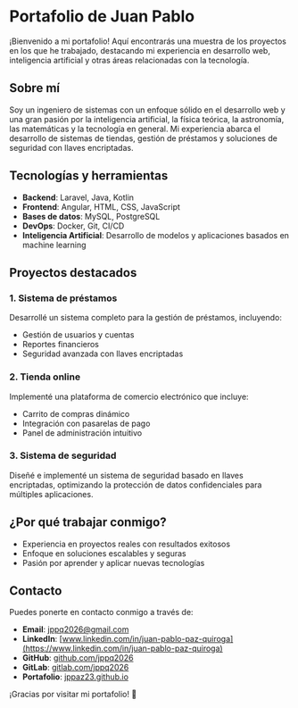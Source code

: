 # Portafolio de Juan Pablo

¡Bienvenido a mi portafolio! Aquí encontrarás una muestra de los proyectos en los que he trabajado, destacando mi experiencia en desarrollo web, inteligencia artificial y otras áreas relacionadas con la tecnología.

## Sobre mí

Soy un ingeniero de sistemas con un enfoque sólido en el desarrollo web y una gran pasión por la inteligencia artificial, la física teórica, la astronomía, las matemáticas y la tecnología en general. Mi experiencia abarca el desarrollo de sistemas de tiendas, gestión de préstamos y soluciones de seguridad con llaves encriptadas.

## Tecnologías y herramientas

- **Backend**: Laravel, Java, Kotlin
- **Frontend**: Angular, HTML, CSS, JavaScript
- **Bases de datos**: MySQL, PostgreSQL
- **DevOps**: Docker, Git, CI/CD
- **Inteligencia Artificial**: Desarrollo de modelos y aplicaciones basados en machine learning

## Proyectos destacados

### 1. **Sistema de préstamos**
Desarrollé un sistema completo para la gestión de préstamos, incluyendo:
- Gestión de usuarios y cuentas
- Reportes financieros
- Seguridad avanzada con llaves encriptadas

### 2. **Tienda online**
Implementé una plataforma de comercio electrónico que incluye:
- Carrito de compras dinámico
- Integración con pasarelas de pago
- Panel de administración intuitivo

### 3. **Sistema de seguridad**
Diseñé e implementé un sistema de seguridad basado en llaves encriptadas, optimizando la protección de datos confidenciales para múltiples aplicaciones.

## ¿Por qué trabajar conmigo?

- Experiencia en proyectos reales con resultados exitosos
- Enfoque en soluciones escalables y seguras
- Pasión por aprender y aplicar nuevas tecnologías

## Contacto

Puedes ponerte en contacto conmigo a través de:

- **Email**: [jppq2026@gmail.com](mailto:jppq2026@gmail.com)
- **LinkedIn**: [www.linkedin.com/in/juan-pablo-paz-quiroga](https://www.linkedin.com/in/juan-pablo-paz-quiroga)
- **GitHub**: [github.com/jppq2026](https://github.com/jppq2026)
- **GitLab**: [gitlab.com/jppq2026](https://gitlab.com/jppq2026)
- **Portafolio**: [jppaz23.github.io](https://jppaz23.github.io/)

¡Gracias por visitar mi portafolio! 🚀
